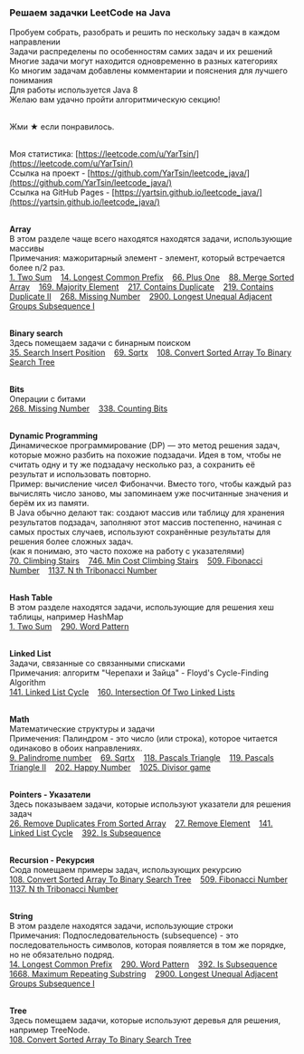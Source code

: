 <h3> Решаем задачки LeetCode на Java </h3>
Пробуем собрать, разобрать и решить по нескольку задач в каждом направлении<br>
Задачи распределены по особенностям самих задач и их решений<br>
Многие задачи могут находится одновременно в разных категориях<br>
Ко многим задачам добавлены комментарии и пояснения для лучшего понимания<br>
Для работы используется Java 8<br>
Желаю вам удачно пройти алгоритмическую секцию!<br><br>

 
Жми ★ если понравилось.<br><br>

Моя статистика: [https://leetcode.com/u/YarTsin/](https://leetcode.com/u/YarTsin/) <br>
Ссылка на проект - [https://github.com/YarTsin/leetcode_java/](https://github.com/YarTsin/leetcode_java/) <br>
Ссылка на GitHub Pages - [https://yartsin.github.io/leetcode_java/](https://yartsin.github.io/leetcode_java/) <br><br>
<!-- 
Ссылка на ветку main
https://github.com/YarTsin/leetcode_java/tree/main/
-->


<b>Array</b> <br> 
В этом разделе чаще всего находятся находятся задачи, использующие массивы <br>
Примечания: мажоритарный элемент - элемент, который встречается более n/2 раз.<br>
[1. Two Sum](https://github.com/YarTsin/leetcode_java/tree/main/src/main/java/org/example/g0001_0100/s0001_two_sum) &nbsp;&nbsp;
[14. Longest Common Prefix](https://github.com/YarTsin/leetcode_java/tree/main/src/main/java/org/example/g0001_0100/s0014_longest_common_prefix) &nbsp;&nbsp;
[66. Plus One](https://github.com/YarTsin/leetcode_java/tree/main/src/main/java/org/example/g0001_0100/s0066_plus_one) &nbsp;&nbsp;
[88. Merge Sorted Array](https://github.com/YarTsin/leetcode_java/tree/main/src/main/java/org/example/g0001_0100/s0088_merge_sorted_array) &nbsp;&nbsp;
[169. Majority Element](https://github.com/YarTsin/leetcode_java/tree/main/src/main/java/org/example/g0101_0200/s0169_majority_element) &nbsp;&nbsp;
[217. Contains Duplicate](https://github.com/YarTsin/leetcode_java/tree/main/src/main/java/org/example/g0201_0300/s0217_contains_duplicate) &nbsp;&nbsp;
[219. Contains Duplicate II](https://github.com/YarTsin/leetcode_java/tree/main/src/main/java/org/example/g0201_0300/s0219_contains_duplicate_ii) &nbsp;&nbsp;
[268. Missing Number](https://github.com/YarTsin/leetcode_java/tree/main/src/main/java/org/example/g0201_0300/s0268_missing_number) &nbsp;&nbsp;
[2900. Longest Unequal Adjacent Groups Subsequence I](https://github.com/YarTsin/leetcode_java/tree/main/src/main/java/org/example/g2801_2900/p2900_longest_unequal_adjacent_groups_subsequence_i) &nbsp;&nbsp;
<br><br>

<b>Binary search</b> <br>
Здесь помещаем задачи с бинарным поиском<br>
[35. Search Insert Position](https://github.com/YarTsin/leetcode_java/src/main/java/org/example/g0001_0100/s0035_search_insert_position) &nbsp;&nbsp;
[69. Sqrtx](https://github.com/YarTsin/leetcode_java/src/main/java/org/example/g0001_0100/s0069_sqrtx) &nbsp;&nbsp;
[108. Convert Sorted Array To Binary Search Tree](https://github.com/YarTsin/leetcode_java/src/main/java/org/example/g0101_0200/s0108_convert_sorted_array_to_binary_search_tree) &nbsp;&nbsp;
<br><br>


<b>Bits</b> <br>
Операции с битами <br>
[268. Missing Number](https://github.com/YarTsin/leetcode_java/src/main/java/org/example/g0201_0300/s0268_missing_number) &nbsp;&nbsp;
[338. Counting Bits](https://github.com/YarTsin/leetcode_java/src/main/java/org/example/g0301_0400/s0338_counting_bits) &nbsp;&nbsp;
<br><br>

<b>Dynamic Programming</b> <br>
Динамическое программирование (DP) — это метод решения задач, 
которые можно разбить на похожие подзадачи. Идея в том, 
чтобы не считать одну и ту же подзадачу несколько раз, 
а сохранить её результат и использовать повторно. <br>
Пример: вычисление чисел Фибоначчи. Вместо того, чтобы каждый 
раз вычислять число заново, мы запоминаем уже посчитанные значения 
и берём их из памяти.<br>
В Java обычно делают так: создают массив или таблицу для хранения результатов подзадач,
заполняют этот массив постепенно, начиная с самых простых случаев, 
используют сохранённые результаты для решения более сложных задач.<br>
(как я понимаю, это часто похоже на работу с указателями) <br>
[70. Climbing Stairs](https://github.com/YarTsin/leetcode_java/src/main/java/org/example/g0001_0100/s0070_climbing_stairs)  &nbsp;&nbsp;
[746. Min Cost Climbing Stairs](https://github.com/YarTsin/leetcode_java/src/main/java/org/example/g0701_0800/s0746_min_cost_climbing_stairs) &nbsp;&nbsp;
[509. Fibonacci Number](https://github.com/YarTsin/leetcode_java/src/main/java/org/example/g0501_0600/s0509_fibonacci_number) &nbsp;&nbsp;
[1137. N th Tribonacci Number](https://github.com/YarTsin/leetcode_java/src/main/java/org/example/g1101_1200/s1137_n_th_tribonacci_number) &nbsp;&nbsp;
<br><br>

<b>Hash Table</b><br>
В этом разделе находятся задачи, использующие для решения хеш таблицы, например HashMap<br>
[1. Two Sum](https://github.com/YarTsin/leetcode_java/src/main/java/org/example/g0001_0100/s0001_two_sum) &nbsp;&nbsp;
[290. Word Pattern](https://github.com/YarTsin/leetcode_java/src/main/java/org/example/g0201_0300/s0290_word_pattern) &nbsp;&nbsp;
<br><br>

<b>Linked List</b><br>
Задачи, связанные со связанными списками<br>
Примечания: алгоритм "Черепахи и Зайца" - Floyd's Cycle-Finding Algorithm<br>
[141. Linked List Cycle](https://github.com/YarTsin/leetcode_java/src/main/java/org/example/g0101_0200/s0141_linked_list_cycle) &nbsp;&nbsp;
[160. Intersection Of Two Linked Lists](https://github.com/YarTsin/leetcode_java/src/main/java/org/example/g0101_0200/s0160_intersection_of_two_linked_lists) &nbsp;&nbsp;
<br><br>

<b>Math</b><br>
Математические структуры и задачи<br>
Примечения: Палиндром - это число (или строка), которое читается одинаково в обоих направлениях.<br>
[9. Palindrome number](https://github.com/YarTsin/leetcode_java/src/main/java/org/example/g0001_0100/s0009_palindrome_number) &nbsp;&nbsp;
[69. Sqrtx](https://github.com/YarTsin/leetcode_java/src/main/java/org/example/g0001_0100/s0069_sqrtx) &nbsp;&nbsp;
[118. Pascals Triangle](https://github.com/YarTsin/leetcode_java/src/main/java/org/example/g0101_0200/s0118_pascals_triangle) &nbsp;&nbsp;
[119. Pascals Triangle II](https://github.com/YarTsin/leetcode_java/src/main/java/org/example/g0101_0200/s0119_pascals_triangle_ii) &nbsp;&nbsp;
[202. Happy Number](https://github.com/YarTsin/leetcode_java/src/main/java/org/example/g0201_0300/s0202_happy_number) &nbsp;&nbsp;
[1025. Divisor game](https://github.com/YarTsin/leetcode_java/src/main/java/org/example/g1001_1100/s1025_divisor_game) &nbsp;&nbsp;
<br><br>


<b>Pointers - Указатели</b><br>
Здесь показываем задачи, которые используют указатели для решения задач<br>
[26. Remove Duplicates From Sorted Array](https://github.com/YarTsin/leetcode_java/src/main/java/org/example/g0001_0100/s0026_remove_duplicates_from_sorted_array) &nbsp;&nbsp;
[27. Remove Element](https://github.com/YarTsin/leetcode_java/src/main/java/org/example/g0001_0100/s0027_remove_element) &nbsp;&nbsp;
[141. Linked List Cycle](https://github.com/YarTsin/leetcode_java/src/main/java/org/example/g0101_0200/s0141_linked_list_cycle) &nbsp;&nbsp;
[392. Is Subsequence](https://github.com/YarTsin/leetcode_java/src/main/java/org/example/g0301_0400/s0392_is_subsequence) &nbsp;&nbsp;
<br><br>

<b>Recursion - Рекурсия</b><br>
Сюда помещаем примеры задач, использующих рекурсию <br>
[108. Convert Sorted Array To Binary Search Tree](https://github.com/YarTsin/leetcode_java/src/main/java/org/example/g0101_0200/s0108_convert_sorted_array_to_binary_search_tree) &nbsp;&nbsp;
[509. Fibonacci Number](https://github.com/YarTsin/leetcode_java/src/main/java/org/example/g0501_0600/s0509_fibonacci_number) &nbsp;&nbsp;
[1137. N th Tribonacci Number](https://github.com/YarTsin/leetcode_java/src/main/java/org/example/g1101_1200/s1137_n_th_tribonacci_number) &nbsp;&nbsp;
<br><br>

<b>String</b><br>
В этом разделе находятся задачи, использующие строки<br>
Примечания: Подпоследовательность (subsequence) - это последовательность символов,
которая появляется в том же порядке, но не обязательно подряд.<br>
[14. Longest Common Prefix](https://github.com/YarTsin/leetcode_java/src/main/java/org/example/g0001_0100/s0014_longest_common_prefix) &nbsp;&nbsp;
[290. Word Pattern](https://github.com/YarTsin/leetcode_java/src/main/java/org/example/g0201_0300/s0290_word_pattern) &nbsp;&nbsp;
[392. Is Subsequence](https://github.com/YarTsin/leetcode_java/src/main/java/org/example/g0301_0400/s0392_is_subsequence) &nbsp;&nbsp;
[1668. Maximum Repeating Substring](https://github.com/YarTsin/leetcode_java/src/main/java/org/example/g1601_1700/s1668_maximum_repeating_substring) &nbsp;&nbsp;
[2900. Longest Unequal Adjacent Groups Subsequence I](https://github.com/YarTsin/leetcode_java/src/main/java/org/example/g2801_2900/p2900_longest_unequal_adjacent_groups_subsequence_i) &nbsp;&nbsp;
<br><br>

<b>Tree</b><br>
Здесь помещаем задачи, которые используют деревья для решения,<br>
например TreeNode.<br>
[108. Convert Sorted Array To Binary Search Tree](https://github.com/YarTsin/leetcode_java/src/main/java/org/example/g0101_0200/s0108_convert_sorted_array_to_binary_search_tree) &nbsp;&nbsp;
<br><br>